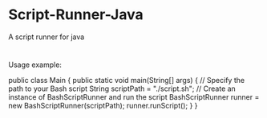 # Script-Runner-Java
A script runner for java

# 

Usage example:

public class Main {
    public static void main(String[] args) {
        // Specify the path to your Bash script
        String scriptPath = "./script.sh";
        // Create an instance of BashScriptRunner and run the script
        BashScriptRunner runner = new BashScriptRunner(scriptPath);
        runner.runScript();
    }
}
